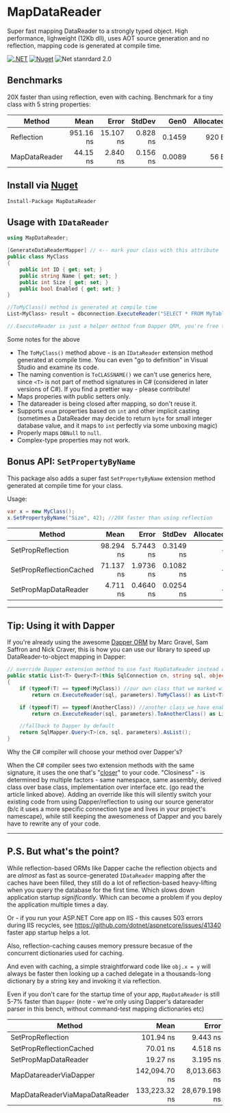 # MapDataReader
Super fast mapping DataReader to a strongly typed object. High performance, lighweight (12Kb dll), uses AOT source generation and no reflection, mapping code is generated at compile time.

[![.NET](https://github.com/jitbit/MapDataReader/actions/workflows/dotnet.yml/badge.svg)](https://github.com/jitbit/MapDataReader/actions/workflows/dotnet.yml)
[![Nuget](https://img.shields.io/nuget/v/MapDataReader)](https://www.nuget.org/packages/MapDataReader/)
![Net stanrdard 2.0](https://img.shields.io/badge/netstandard-2.0-brightgreen)

## Benchmarks

20X faster than using reflection, even with caching. Benchmark for a tiny class with 5 string properties:

| Method         |      Mean |     Error |   StdDev |   Gen0 | Allocated |
|--------------- |----------:|----------:|---------:|-------:|----------:|
|  Reflection    | 951.16 ns | 15.107 ns | 0.828 ns | 0.1459 |     920 B |
|  MapDataReader |  44.15 ns |  2.840 ns | 0.156 ns | 0.0089 |      56 B |

## Install via [Nuget](https://www.nuget.org/packages/MapDataReader/)

```
Install-Package MapDataReader
```

## Usage with `IDataReader`

```csharp
using MapDataReader;

[GenerateDataReaderMapper] // <-- mark your class with this attribute
public class MyClass
{
	public int ID { get; set; }
	public string Name { get; set; }
	public int Size { get; set; }
	public bool Enabled { get; set; }
}

//ToMyClass() method is generated at compile time
List<MyClass> result = dbconnection.ExecuteReader("SELECT * FROM MyTable").ToMyClass();

//.ExecuteReader is just a helper method from Dapper ORM, you're free to use other ways to create a datareader
```

Some notes for the above

* The `ToMyClass()` method above - is an `IDataReader` extension method generated at compile time. You can even "go to definition" in Visual Studio and examine its code.
* The naming convention is `ToCLASSNAME()` we can't use generics here, since `<T>` is not part of method signatures in C# (considered in later versions of C#). If you find a prettier way - please contribute!
* Maps properies with public setters only.
* The datareader is being closed after mapping, so don't reuse it.
* Supports `enum` properties based on `int` and other implicit casting (sometimes a DataReader may decide to return `byte` for small integer database value, and it maps to `int` perfectly via some unboxing magic)
* Properly maps `DBNull` to `null`.
* Complex-type properties may not work.

## Bonus API: `SetPropertyByName`

This package also adds a super fast `SetPropertyByName` extension method generated at compile time for your class.

Usage:

```csharp
var x = new MyClass();
x.SetPropertyByName("Size", 42); //20X faster than using reflection
```

|                  Method |      Mean |     Error |    StdDev | Allocated |
|------------------------ |----------:|----------:|----------:|----------:|
|       SetPropReflection | 98.294 ns | 5.7443 ns | 0.3149 ns |         - |
| SetPropReflectionCached | 71.137 ns | 1.9736 ns | 0.1082 ns |         - |
|    SetPropMapDataReader |  4.711 ns | 0.4640 ns | 0.0254 ns |         - |

---

## Tip: Using it with Dapper

If you're already using the awesome [Dapper ORM](https://github.com/DapperLib/Dapper) by Marc Gravel, Sam Saffron and Nick Craver, this is how you can use our library to speed up DataReader-to-object mapping in Dapper:

```csharp
// override Dapper extension method to use fast MapDataReader instead of Dapper's built-in reflection
public static List<T> Query<T>(this SqlConnection cn, string sql, object parameters = null)
{
	if (typeof(T) == typeof(MyClass)) //our own class that we marked with attribute? use MapDataReader
		return cn.ExecuteReader(sql, parameters).ToMyClass() as List<T>;

	if (typeof(T) == typeof(AnotherClass)) //another class we have enabled? use MapDataReader
		return cn.ExecuteReader(sql, parameters).ToAnotherClass() as List<T>;

	//fallback to Dapper by default
	return SqlMapper.Query<T>(cn, sql, parameters).AsList();
}
```
Why the C# compiler will choose your method over Dapper's?

When the C# compiler sees two extension methods with the same signature, it uses the one that's "[closer](https://ericlippert.com/2013/12/23/closer-is-better/)" to your code. "Closiness" - is determined by multiple factors - same namespace, same assembly, derived class over base class, implementation over interface etc. (go read the article linked above). Adding an override like this will silently switch your existing code from using Dapper/reflection to using our source generator (b/c it uses a more specific connection type and lives in your project's namescape), while still keeping the awesomeness of Dapper and you barely have to rewrite any of your code.

---

## P.S. But what's the point?

While reflection-based ORMs like Dapper cache the reflection objects and are *almost* as fast as source-generated `IDataReader` mapping after the caches have been filled, they still do a lot of reflection-based heavy-lifting when you query the database for the first time. Which slows down application startup *significantly*. Which can become a problem if you deploy the application multiple times a day.

Or - if you run your ASP.NET Core app on IIS - this causes 503 errors during IIS recycles, see https://github.com/dotnet/aspnetcore/issues/41340 faster app startup helps a lot.

Also, reflection-caching causes memory pressure becasue of the concurrent dictionaries used for caching.

And even with caching, a simple straightforward code like `obj.x = y` will always be faster then looking up a cached delegate in a thousands-long dictionary by a string key and invoking it via reflection.

Even if you don't care for the startup time of your app, `MapDataReader` is still 5-7% faster than `Dapper` (note - we're only using Dapper's datareader parser in this bench, without command-test mapping dictionaries etc)

|                         Method |          Mean |         Error |       StdDev |   Gen0 |   Gen1 | Allocated |
|------------------------------- |--------------:|--------------:|-------------:|-------:|-------:|----------:|
|              SetPropReflection |     101.94 ns |      9.443 ns |     0.518 ns |      - |      - |         - |
|        SetPropReflectionCached |      70.01 ns |      4.518 ns |     0.248 ns |      - |      - |         - |
|           SetPropMapDataReader |      19.27 ns |      3.195 ns |     0.175 ns |      - |      - |         - |
|         MapDatareaderViaDapper | 142,094.70 ns |  8,013.663 ns |   439.256 ns | 9.0332 | 1.2207 |   57472 B |
| MapDataReaderViaMapaDataReader | 133,223.32 ns | 28,679.198 ns | 1,572.004 ns | 9.0332 | 1.2207 |   57624 B |

